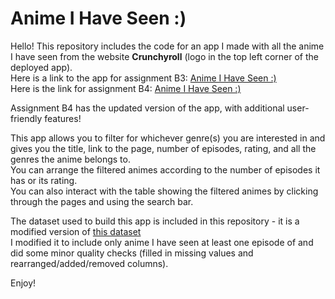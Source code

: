 # Anime I Have Seen :) 
Hello! This repository includes the code for an app I made with all the anime I have seen from the website **Crunchyroll** (logo in the top left corner of the deployed app).   
Here is a link to the app for assignment B3: [Anime I Have Seen :)](https://jchalissery14.shinyapps.io/assignment-b3-jchalissery14/)   
Here is the link for assignment B4: [Anime I Have Seen :)](https://jchalissery14.shinyapps.io/assignment-b4-jchalissery14/)

Assignment B4 has the updated version of the app, with additional user-friendly features!

This app allows you to filter for whichever genre(s) you are interested in and gives you the title, link to the page, number of episodes, rating, and all the genres the anime belongs to.  
You can arrange the filtered animes according to the number of episodes it has or its rating.   
You can also interact with the table showing the filtered animes by clicking through the pages and using the search bar.  


The dataset used to build this app is included in this repository - it is a modified version of [this dataset](https://github.com/cckuqui/anime-db/blob/master/datasets/crunchyroll.csv)  
I modified it to include only anime I have seen at least one episode of and did some minor quality checks (filled in missing values and rearranged/added/removed columns). 

Enjoy!
